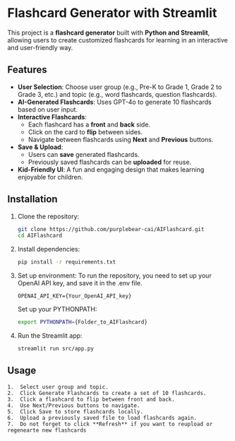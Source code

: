 # Flashcard Generator with Streamlit

This project is a **flashcard generator** built with **Python and Streamlit**, allowing users to create customized flashcards for learning in an interactive and user-friendly way.

## Features

- **User Selection**: Choose user group (e.g., Pre-K to Grade 1, Grade 2 to Grade 3, etc.) and topic (e.g., word flashcards, question flashcards).
- **AI-Generated Flashcards**: Uses GPT-4o to generate 10 flashcards based on user input.
- **Interactive Flashcards**:
  - Each flashcard has a **front** and **back** side.
  - Click on the card to **flip** between sides.
  - Navigate between flashcards using **Next** and **Previous** buttons.
- **Save & Upload**:
  - Users can **save** generated flashcards.
  - Previously saved flashcards can be **uploaded** for reuse.
- **Kid-Friendly UI**: A fun and engaging design that makes learning enjoyable for children.

## Installation

1. Clone the repository:
   ```sh
   git clone https://github.com/purplebear-cai/AIFlashcard.git
   cd AIFlashcard
   ```

2. Install dependencies:
   ```sh
   pip install -r requirements.txt
   ```

3. Set up environment:
   To run the repository, you need to set up your OpenAI API key, and save it in the .env file.
   ```
   OPENAI_API_KEY={Your_OpenAI_API_key}
   ```

   Set up your PYTHONPATH:
   ```sh
   export PYTHONPATH={Folder_to_AIFlashcard}
   ```

4. Run the Streamlit app:
   ```sh
   streamlit run src/app.py
   ```

## Usage
	1.	Select user group and topic.
	2.	Click Generate Flashcards to create a set of 10 flashcards.
	3.	Click a flashcard to flip between front and back.
	4.	Use Next/Previous buttons to navigate.
	5.	Click Save to store flashcards locally.
	6.	Upload a previously saved file to load flashcards again.
    7.  Do not forget to click **Refresh** if you want to reupload or regenearte new flashcards